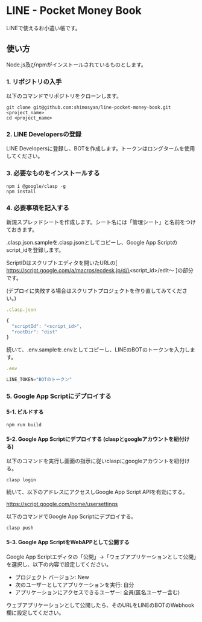 # LINE - Pocket Money Book

LINEで使えるお小遣い帳です。

## 使い方

Node.js及びnpmがインストールされているものとします。

### 1. リポジトリの入手

以下のコマンドでリポジトリをクローンします。

```shell
git clone git@github.com:shimosyan/line-pocket-money-book.git <project_name>
cd <project_name>
```

### 2. LINE Developersの登録

LINE Developersに登録し、BOTを作成します。トークンはロングタームを使用してください。

### 3. 必要なものをインストールする

```shell
npm i @google/clasp -g
npm install
```

### 4. 必要事項を記入する

新規スプレッドシートを作成します。シート名には「管理シート」と名前をつけておきます。

.clasp.json.sampleを.clasp.jsonとしてコピーし、Google App Scriptのscript_idを登録します。

ScriptIDはスクリプトエディタを開いたURLの[ https://script.google.com/a/macros/ecdesk.jp/d/\<script_id\>/edit～ ]の部分です。

(デプロイに失敗する場合はスクリプトプロジェクトを作り直してみてください。)

```javascript
.clasp.json

{
  "scriptId": "<script_id>",
  "rootDir": "dist"
}
```

続いて、.env.sampleを.envとしてコピーし、LINEのBOTのトークンを入力します。

```javascript
.env

LINE_TOKEN="BOTのトークン"
```

### 5. Google App Scriptにデプロイする

#### 5-1. ビルドする

```shell
npm run build
```

#### 5-2. Google App Scriptにデプロイする (claspとgoogleアカウントを紐付ける)

以下のコマンドを実行し画面の指示に従いclaspにgoogleアカウントを紐付ける。

```shell
clasp login
```

続いて、以下のアドレスにアクセスしGoogle App Script APIを有効にする。

https://script.google.com/home/usersettings

以下のコマンドでGoogle App Scriptにデプロイする。

```shell
clasp push
```

#### 5-3. Google App ScriptをWebAPPとして公開する

Google App Scriptエディタの「公開」→「ウェブアプリケーションとして公開」を選択し、以下の内容で設定してください。

- プロジェクト バージョン: New
- 次のユーザーとしてアプリケーションを実行: 自分
- アプリケーションにアクセスできるユーザー: 全員(匿名ユーザー含む)

ウェブアプリケーションとして公開したら、そのURLをLINEのBOTのWebhook欄に設定してください。
